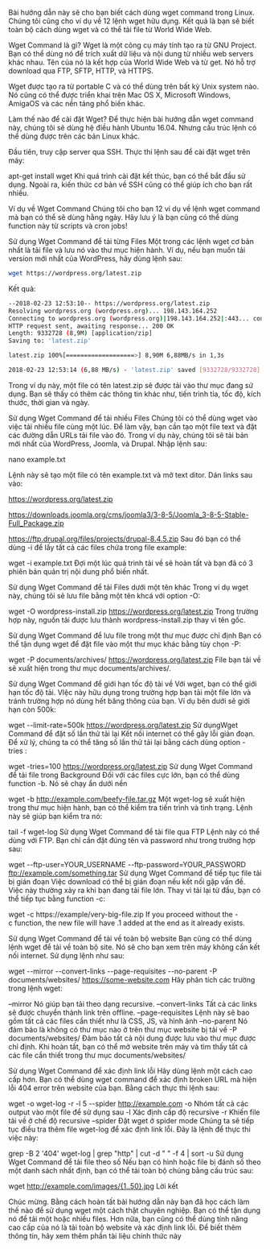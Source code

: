 Bài hướng dẫn này sẽ cho bạn biết cách dùng wget command trong Linux. Chúng tôi cũng cho ví dụ về 12 lệnh wget hữu dụng. Kết quả là bạn sẽ biết toàn bộ cách dùng wget và có thể tải file từ World Wide Web.

Wget Command là gì?
Wget là một công cụ máy tính tạo ra từ GNU Project. Bạn có thể dùng nó để trích xuất dữ liệu và nội dung từ nhiều web servers khác nhau. Tên của nó là kết hợp của World Wide Web và từ get. Nó hỗ trợ download qua FTP, SFTP, HTTP, và HTTPS.

Wget được tạo ra từ portable C và có thể dùng trên bất kỳ Unix system nào. Nó cũng có thể được triển khai trên Mac OS X, Microsoft Windows, AmigaOS và các nền tảng phổ biến khác.

Làm thế nào để cài đặt Wget?
Để thực hiện bài hướng dẫn wget command này, chúng tôi sẽ dùng hệ điều hành Ubuntu 16.04. Nhưng cấu trúc lệnh có thể dùng được trên các bản Linux khác.

Đầu tiên, truy cập server qua SSH. Thực thi lệnh sau để cài đặt wget trên máy:

apt-get install wget
Khi quá trình cài đặt kết thúc, bạn có thể bắt đầu sử dụng. Ngoài ra, kiến thức cơ bản về SSH cũng có thể giúp ích cho bạn rất nhiều.

Ví dụ về Wget Command
Chúng tôi cho bạn 12 ví dụ về lệnh wget command mà bạn có thể sẽ dùng hằng ngày. Hãy lưu ý là bạn cũng có thể dùng function này từ scripts và cron jobs!

Sử dụng Wget Command để tải từng Files
Một trong các lệnh wget cơ bản nhất là tải file và lưu nó vào thư mục hiện hành. Ví dụ, nếu bạn muốn tải version mới nhất của WordPress, hãy dùng lệnh sau:
```sh
wget https://wordpress.org/latest.zip
```
Kết quả:
```sh
--2018-02-23 12:53:10-- https://wordpress.org/latest.zip
Resolving wordpress.org (wordpress.org)... 198.143.164.252
Connecting to wordpress.org (wordpress.org)|198.143.164.252|:443... connected.
HTTP request sent, awaiting response... 200 OK
Length: 9332728 (8,9M) [application/zip]
Saving to: 'latest.zip'

latest.zip 100%[===================>] 8,90M 6,88MB/s in 1,3s

2018-02-23 12:53:14 (6,88 MB/s) - 'latest.zip' saved [9332728/9332728]
```
Trong ví dụ này, một file có tên latest.zip sẽ được tải vào thư mục đang sử dụng. Bạn sẽ thấy có thêm các thông tin khác như, tiến trình tỉa, tốc độ, kích thước, thời gian và ngày.

Sử dụng Wget Command để tải nhiều Files
Chúng tôi có thể dùng wget vào việc tải nhiều file cùng một lúc. Để làm vậy, bạn cần tạo một file text và đặt các đường dẫn URLs tải file vào đó. Trong ví dụ này, chúng tôi sẽ tải bản mới nhất của WordPress, Joomla, và Drupal. Nhập lệnh sau:

nano example.txt


Lệnh này sẽ tạo một file có tên example.txt và mở text ditor. Dán links sau vào:

https://wordpress.org/latest.zip

https://downloads.joomla.org/cms/joomla3/3-8-5/Joomla_3-8-5-Stable-Full_Package.zip

https://ftp.drupal.org/files/projects/drupal-8.4.5.zip
Sau đó bạn có thể dùng -i để lấy tất cả các files chứa trong file example:

wget -i example.txt
Đợi một lúc quá trình tải về sẽ hoàn tất và bạn đã có 3 phiên bản quản trị nội dung phổ biến nhất.

Sử dụng Wget Command để tải Files dưới một tên khác
Trong ví dụ wget này, chúng tôi sẽ lưu file bằng một tên khcá với option -O:

wget -O wordpress-install.zip https://wordpress.org/latest.zip
Trong trường hợp này, nguồn tải được lưu thành wordpress-install.zip thay vì tên gốc.

Sử dụng Wget Command để lưu file trong một thư mục được chỉ định
Bạn có thể tận dụng wget để đặt file vào một thư mục khác bằng tùy chọn -P:

wget -P documents/archives/ https://wordpress.org/latest.zip
File bạn tải về sẽ xuất hiện trong thư mục documents/archives/.

Sử dụng Wget Command để giới hạn tốc độ tải về
Với wget, bạn có thể giới hạn tốc độ tải. VIệc này hữu dụng trong trường hợp bạn tải một file lớn và tránh trường hợp nó dùng hết băng thông của bạn. Ví dụ bên dưới sẽ giới hạn còn 500k:

wget --limit-rate=500k https://wordpress.org/latest.zip
Sử dụngWget Command để đặt số lần thử tải lại
Kết nối internet có thể gây lỗi giản đoạn. Để xử lý, chúng ta có thể tăng số lần thử tải lại bằng cách dùng option -tries :

wget -tries=100 https://wordpress.org/latest.zip
Sử dụng Wget Command để tải file trong Background
Đối với các files cực lớn, bạn có thể dùng function -b. Nó sẽ chạy ẩn dưới nền

wget -b http://example.com/beefy-file.tar.gz
Một wget-log sẽ xuất hiện trong thư mục hiện hành, bạn có thể kiểm tra tiến trình và tình trạng. Lệnh này sẽ giúp bạn kiểm tra nó:

tail -f wget-log
Sử dụng Wget Command để tải file qua FTP
Lệnh này có thể dùng với FTP. Bạn chỉ cần đặt đúng tên và password như trong trường hợp sau:

wget --ftp-user=YOUR_USERNAME --ftp-password=YOUR_PASSWORD ftp://example.com/something.tar
Sử dụng Wget Command để tiếp tục file tải bị gián đoạn
Việc download có thể bị gián đoạn nếu kết nối gặp vấn đề. Việc này thường xảy ra khi bạn đang tải file lớn. Thay vì tải lại từ đầu, bạn có thể tiếp tục bằng function -c:

wget -c https://example/very-big-file.zip
If you proceed without the -c function, the new file will have .1 added at the end as it already exists.

Sử dụng Wget Command để tải về toàn bộ website
Bạn cũng có thể dùng lệnh wget để tải về toàn bộ site. Nó sẽ cho bạn xem trên máy không cần kết nối internet. Sử dụng lệnh như sau:

wget --mirror --convert-links --page-requisites --no-parent -P documents/websites/ https://some-website.com
Hãy phân tích các trường trong lệnh wget:

–mirror	Nó giúp bạn tải theo dạng recursive.
–convert-links	Tất cả các links sẽ được chuyển thành link trên offline.
–page-requisites	Lệnh này sẽ bao gồm tất cả các files cần thiết như là CSS, JS, và hình ảnh
–no-parent	Nó đảm bảo là không có thư mục nào ở trên thư mục website bị tải về
-P documents/websites/	Đảm bảo tất cả nội dung được lưu vào thư mục được chỉ định.
Khi hoàn tất, bạn có thể mở website trên máy và tìm thấy tất cả các file cần thiết trong thư mục documents/websites/

Sử dụng Wget Command để xác định link lỗi
Hãy dùng lệnh một cách cao cấp hơn. Bạn có thể dùng wget command để xác định broken URL mà hiện lỗi 404 error trên website của bạn. Bằng cách thực thi lệnh sau:

wget -o wget-log -r -l 5 --spider http://example.com
-o	Nhóm tất cả các output vào một file để sử dụng sau
-l	Xác định cấp độ recursive
-r	Khiến file tải về ở chế độ recursive
–spider	Đặt wget ở spider mode
Chúng ta sẽ tiếp tục điều tra thêm file wget-log để xác định link lỗi. Đây là lệnh để thực thi việc này:

grep -B 2 '404' wget-log | grep "http" | cut -d " " -f 4 | sort -u
Sử dụng Wget Command để tải file theo số
Nếu bạn có hình hoặc file bị đánh số theo một danh sách nhất định, bạn có thể tải toàn bộ chúng bằng cấu trúc sau:

wget http://example.com/images/{1..50}.jpg
Lời kết

Chúc mừng. Bằng cách hoàn tất bài hướng dẫn này bạn đã học cách làm thế nào để sử dụng wget một cách thật chuyên nghiệp. Bạn có thể tận dụng nó để tải một hoặc nhiều files. Hơn nữa, bạn cũng có thể dùng tính năng cao cấp của nó là tải toàn bộ website và xác định link lỗi. Để biết thêm thông tin, hãy xem thêm phần tài liệu chính thức này

